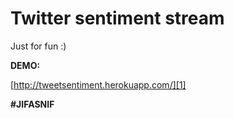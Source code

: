 Twitter sentiment stream
========================
Just for fun :)

**DEMO:**

[http://tweetsentiment.herokuapp.com/][1]

**#JIFASNIF**


  [1]: http://tweetsentiment.herokuapp.com